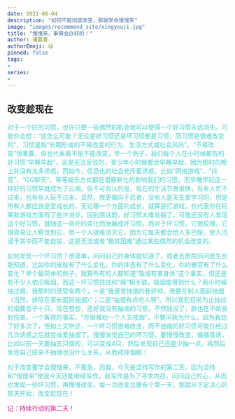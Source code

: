 ```yaml
---
date: 2021-08-04
description: "如何不能彻底改变，那就学会慢慢来"
image: "images/recommend_site/xingyouji.jpg"
title: "慢慢来，事情会办好的！"
author: 诸葛青
authorEmoji: 😃
pinned: false
tags:
- 
series:
-
---
```


## 改变趁现在
<font color=MediumTurquoise>对于一个好的习惯，也许只要一些偶然的机会就可以使得一个好习惯永远消失。可能你会想：“这怎么可能？无论是好习惯还是坏习惯都是习惯，而习惯是很难改变的”，习惯是指“长期形成的不易改变的行为、生活方式或社会风尚”。“不易改变”很重要，但也代表着不是不能改变，举一个例子，我们每个人在小时候都有的好习惯“早睡早起”，这是无法反驳的，青少年小时候都会早睡早起，因为那时的晚上并没有太多诱惑，而如今，信息化的社会充斥着诱惑，比如“网络游戏”，“抖音”，“QQ聊天”，等等娱乐方式都在潜移默化的影响我们的习惯，而早睡早起这一样好的习惯早就成为了云烟。但不可否认的是，现在的生活节奏很快，有些人忙不过来，也有些人玩不过来，显然，我更偏向于后者，没有人是天生爱学习的，但是所有人都应该是爱成长的，无论哪一个方面的成长，就算是打游戏，也代表你在玩某款游戏方面有了些许进步。回到原话题，好习惯太难发掘了，可能还没有人发现这个好习惯，就随这一些坏的变化而发展成坏习惯。而对于坏习惯，它很狡猾，它很容易让人察觉到它，但一个人很难消灭它，因为它每天都会给人多巴胺，使人沉浸于其中而不能自拔，这是无法或者“极其困难”通过某些偶然的机会改变的。</font>

<font color=MediumTurquoise>如何发现一个坏习惯？很简单，问问自己的身体就知道了，或者去医院问问医生也能知道，比如你的皮肤有了什么变化，你的体态有了什么变化，你的器官有了什么变化？举个最简单的例子，就算所有的人都知道“吸烟有害身体”这个事实，但还是有不少人依旧吸烟，而这一坏习惯往往和“瘾”相关联。吸烟能得到什么？我小时候抽过烟，我那时的感受有两个，一是“我感觉抽烟的我好帅，我要在别人面前抽烟（当然，排除在家长面前抽烟）”；二是“抽烟有点呛人呀”。所以我到目前为止抽过的烟要低于十只，现在想想，还好我没有抽烟的习惯，不然钱没了，肺也在不断受到伤害。一个客观的事实，“你很难劝一个人去戒烟”，不要问我为什么，因为我劝了好多次了，但如上文所述，一个坏习惯很难改变，而不抽烟的好习惯可能在经过几次诱惑之后就变成爱抽烟了。慢慢发觉自己的坏习惯，要慢慢改变，循循善诱，比如以前一天要抽五只烟的，可以变成4只，然后发现自己还能少抽一点，再然后发现自己原来不抽烟也没什么关系，从而戒掉烟瘾！</font>

<font color=MediumTurquoise>对于改变要学会慢慢来，不要急，而我，今天是坚持写作的第二天，因为坚持和“慢慢来”使我今天还能继续写作，我写作是为了寻求内在，问问自己的心，从而也发现一些坏习惯，再慢慢改变。每一次改变总要有个第一天，那就从下定决心的那天开始，改变趁现在！</font>

<font color=VioletRed>记：持续行动的第二天！</font>
